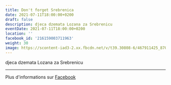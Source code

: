 ```yaml
---
title: Don't forget Srebrenica
date: 2021-07-11T18:00:00+0200
draft: false
description: djeca dzemata Lozana za Srebrenicu
eventDate: 2021-07-11T18:00:00+0200
location: ''
facebook_id: '216159003711963'
weight: 30
image: https://scontent-iad3-2.xx.fbcdn.net/v/t39.30808-6/467911425_8702124949883247_8451066247417132989_n.jpg?_nc_cat=103&ccb=1-7&_nc_sid=9e60e4&_nc_ohc=LKeAWfRUD7AQ7kNvwGmRwWv&_nc_oc=AdmNLmzWT4rrF0FVJa4KGgonkk0arXv8iVOGerpQKzMdBarlKDKj5M0FYxjhNlSTUNE&_nc_zt=23&_nc_ht=scontent-iad3-2.xx&edm=ABTKTjYEAAAA&_nc_gid=syox-scp-aEzdXpUSjl9rA&_nc_tpa=Q5bMBQGIsbq2GglSn3SJbWPMjpgb2wpRispV5y2EiO0oWSShMXFEodnYoloNYK261WGpTvBVUsW97g9yew&oh=00_AfeltHJjm6g-7x9O3g3f_raCXzySMb1Sw5cSXvdDC-_dwQ&oe=6900A199
---
```


djeca dzemata Lozana za Srebrenicu

---

Plus d'informations sur [Facebook](https://facebook.com/events/216159003711963)
